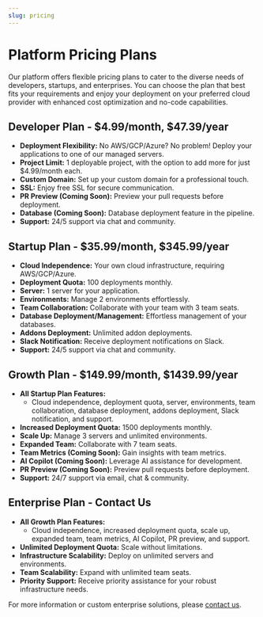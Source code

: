 ```yaml
---
slug: pricing
---
```


# Platform Pricing Plans

Our platform offers flexible pricing plans to cater to the diverse needs of developers, startups, and enterprises. You can choose the plan that best fits your requirements and enjoy your deployment on your preferred cloud provider with enhanced cost optimization and no-code capabilities.

## Developer Plan - $4.99/month, $47.39/year

- **Deployment Flexibility:** No AWS/GCP/Azure? No problem! Deploy your applications to one of our managed servers.
- **Project Limit:** 1 deployable project, with the option to add more for just $4.99/month each.
- **Custom Domain:** Set up your custom domain for a professional touch.
- **SSL:** Enjoy free SSL for secure communication.
- **PR Preview (Coming Soon):** Preview your pull requests before deployment.
- **Database (Coming Soon):** Database deployment feature in the pipeline.
- **Support:** 24/5 support via chat and community.

## Startup Plan - $35.99/month, $345.99/year

- **Cloud Independence:** Your own cloud infrastructure, requiring AWS/GCP/Azure.
- **Deployment Quota:** 100 deployments monthly.
- **Server:** 1 server for your application.
- **Environments:** Manage 2 environments effortlessly.
- **Team Collaboration:** Collaborate with your team with 3 team seats.
- **Database Deployment/Management:** Effortless management of your databases.
- **Addons Deployment:** Unlimited addon deployments.
- **Slack Notification:** Receive deployment notifications on Slack.
- **Support:** 24/5 support via chat and community.

## Growth Plan - $149.99/month, $1439.99/year

- **All Startup Plan Features:**
  - Cloud independence, deployment quota, server, environments, team collaboration, database deployment, addons deployment, Slack notification, and support.
- **Increased Deployment Quota:** 1500 deployments monthly.
- **Scale Up:** Manage 3 servers and unlimited environments.
- **Expanded Team:** Collaborate with 7 team seats.
- **Team Metrics (Coming Soon):** Gain insights with team metrics.
- **AI Copilot (Coming Soon):** Leverage AI assistance for development.
- **PR Preview (Coming Soon):** Preview pull requests before deployment.
- **Support:** 24/7 support via email, chat & community.

## Enterprise Plan - Contact Us

- **All Growth Plan Features:**
  - Cloud independence, increased deployment quota, scale up, expanded team, team metrics, AI Copilot, PR preview, and support.
- **Unlimited Deployment Quota:** Scale without limitations.
- **Infrastructure Scalability:** Deploy on unlimited servers and environments.
- **Team Scalability:** Expand with unlimited team seats.
- **Priority Support:** Receive priority assistance for your robust infrastructure needs.

For more information or custom enterprise solutions, please [contact us](mailto:support@pipeops.io).

